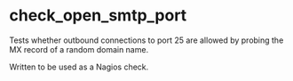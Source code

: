 # check_open_smtp_port

Tests whether outbound connections to port 25 are allowed by probing the MX record of a random domain name.

Written to be used as a Nagios check.